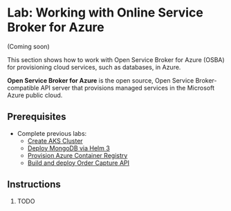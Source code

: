 # Lab: Working with Online Service Broker for Azure

(Coming soon)

This section shows how to work with Open Service Broker for Azure (OSBA) for provisioning cloud services, such as databases, in Azure.

**Open Service Broker for Azure** is the open source, Open Service Broker-compatible API server that provisions managed services in the Microsoft Azure public cloud.

## Prerequisites

* Complete previous labs:
    * [Create AKS Cluster](../create-aks-cluster/README.md)
    * [Deploy MongoDB via Helm 3](../deploy-mongodb/README.md)
    * [Provision Azure Container Registry](../azure-container-registry/README.md)
    * [Build and deploy Order Capture API](../ordercapture-api/README.md)

## Instructions

1. TODO